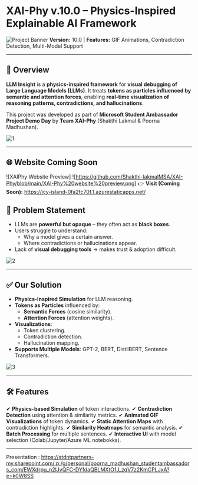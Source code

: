 # **XAI-Phy v.10.0 – Physics-Inspired Explainable AI Framework**
![Project Banner](https://img.shields.io/badge/Explainable%20AI-Physics%20Inspired-blue)
**Version:** 10.0 | **Features:** GIF Animations, Contradiction Detection, Multi-Model Support

---

## **📌 Overview**
**LLM Insight** is a **physics-inspired framework** for **visual debugging of Large Language Models (LLMs)**. It treats **tokens as particles influenced by semantic and attention forces**, enabling **real-time visualization of reasoning patterns, contradictions, and hallucinations**.

This project was developed as part of **Microsoft Student Ambassador Project Demo Day** by **Team XAI-Phy** (Shakthi Lakmal & Poorna Madhushan).

![1](screenshots/slide_1.png)

---
## 🌐 Website Coming Soon
![XAIPhy Website Preview] 
![https://github.com/Shakthi-lakmalMSA/XAI-Phy/blob/main/XAI-Phy%20website%20preview.png]
👉 **Visit (Coming Soon):** https://icy-island-0fa2fc70f.1.azurestaticapps.net/

## **🎯 Problem Statement**
- LLMs are **powerful but opaque** – they often act as **black boxes**.
- Users struggle to understand:
  - Why a model gives a certain answer.
  - Where contradictions or hallucinations appear.
- Lack of **visual debugging tools** → makes trust & adoption difficult.

![2](screenshots/slide_2.png)

---

## **✅ Our Solution**
- **Physics-Inspired Simulation** for LLM reasoning.
- **Tokens as Particles** influenced by:
  - **Semantic Forces** (cosine similarity).
  - **Attention Forces** (attention weights).
- **Visualizations**:
  - Token clustering.
  - Contradiction detection.
  - Hallucination mapping.
- **Supports Multiple Models**: GPT-2, BERT, DistilBERT, Sentence Transformers.

![3](screenshots/slide_3.png)

---

## **🛠 Features**
✔ **Physics-based Simulation** of token interactions.
✔ **Contradiction Detection** using attention & similarity metrics.
✔ **Animated GIF Visualizations** of token dynamics.
✔ **Static Attention Maps** with contradiction highlights.
✔ **Similarity Heatmaps** for semantic analysis.
✔ **Batch Processing** for multiple sentences.
✔ **Interactive UI** with model selection (Colab/Jupyter/Azure ML notebokks).

---
Presentation : https://stdntpartners-my.sharepoint.com/:p:/g/personal/poorna_madhushan_studentambassadors_com/EWXdrpu_n2lJvQFC-DYfdaQBLMXtO1J_zqV7z2KmCPLJxA?e=k0W8SS








